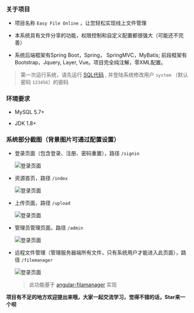 ### 关于项目

- 项目名称 `Easy File Online` ，让您轻松实现线上文件管理

- 本系统具有文件分享的功能，权限控制和自定义配置都很强大（可能还不完善）

- 系统后端框架有Spring Boot，Spring， SpringMVC，MyBatis; 前段框架有Bootstrap，Jquery, Layer, Vue。项目完全纯注解，零XML配置。

> 第一次运行系统，请先运行 [SQL代码](/mysql/efo.sql) , 并登陆系统修改用户 `system` （默认密码 `123456`）的密码

### 环境要求

- MySQL 5.7+

- JDK 1.8+

### 系统部分截图（背景图片可通过配置设置）

- 登录页面（包含登录、注册、密码重置），路径 `/signin` 

	![登录页面](https://storage.huzhirong.top/file/2023/04/27/886113193.png)
	
- 资源首页，路径 `/index` 

	![登录页面](https://blog.huzhirong.top/index#resource)
	
- 上传页面，路径 `/upload` 

	![登录页面](https://blog.huzhirong.top/upload)
	
- 管理员管理页面，路径 `/admin` 

	![登录页面](http://towerpan.qiniu.segocat.com/git/efo/admin.png)
	
- 远程文件管理（管理服务器端所有文件，只有系统用户才能进入此页面），路径 `/filemanager` 

	![登录页面](http://towerpan.qiniu.segocat.com/git/efo/filemanager.png)
	
	> 此功能基于 [angular-filamanager](https://github.com/joni2back/angular-filemanager) 实现
	
**项目有不足的地方欢迎提出来哦，大家一起交流学习，觉得不错的话，Star来一个呗**

